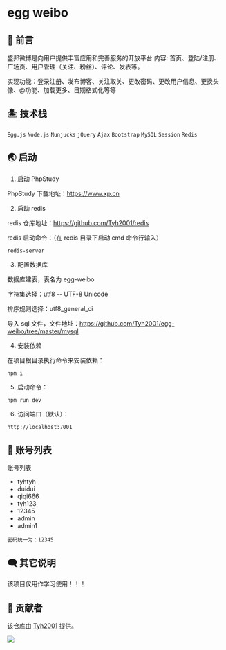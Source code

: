 # egg weibo

## 👋 前言

盛邦微博是向用户提供丰富应用和完善服务的开放平台 内容: 首页、登陆/注册、广场页、用户管理（关注、粉丝）、评论、发表等。

实现功能：登录注册、发布博客、关注取关、更改密码、更改用户信息、更换头像、@功能、加载更多、日期格式化等等

## 🏝️ 技术栈

`Egg.js` `Node.js` `Nunjucks` `jQuery` `Ajax` `Bootstrap` `MySQL` `Session` `Redis`

## 🌏 启动

1. 启动 PhpStudy

PhpStudy 下载地址：https://www.xp.cn

2. 启动 redis

redis 仓库地址：https://github.com/Tyh2001/redis

redis 启动命令：（在 redis 目录下启动 cmd 命令行输入）

```shell
redis-server
```

3. 配置数据库

数据库建表，表名为 egg-weibo

字符集选择：utf8 -- UTF-8 Unicode

排序规则选择：utf8_general_ci

导入 sql 文件，文件地址：https://github.com/Tyh2001/egg-weibo/tree/master/mysql

4. 安装依赖

在项目根目录执行命令来安装依赖：

```shell
npm i
```

5. 启动命令：

```shell
npm run dev
```

6. 访问端口（默认）：

```shell
http://localhost:7001
```

## 🍿 账号列表

账号列表

- tyhtyh
- duidui
- qiqi666
- tyh123
- 12345
- admin
- admin1

```
密码统一为：12345
```

## 🗨️ 其它说明

该项目仅用作学习使用！！！

## 🙏 贡献者

该仓库由 [Tyh2001](https://github.com/Tyh2001) 提供。

![](https://tianyuhao.cn/images/auto/weixin.png)
